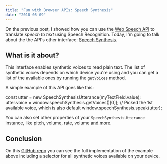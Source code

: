 ```yaml
---
title: "Fun with Browser APIs: Speech Synthesis"
date: "2018-05-09"
---
```


On the previous post, I showed how you can use the [Web Speech API](https://developer.mozilla.org/en-US/docs/Web/API/Web_Speech_API) to translate _speech to text_ using Speech Recognition. Today, I'm going to talk about the the API's other interface: [Speech Synthesis](https://developer.mozilla.org/en-US/docs/Web/API/SpeechSynthesis).

## What is it about?

This interface enables synthetic voices to read plain text. The list of synthetic voices depends on which device you're using and you can get a list of the available ones by running the `getVoices` method.

A simple example of this API goes like this:

const utter = new SpeechSynthesisUtterance(myTextField.value);
utter.voice = window.speechSynthesis.getVoices()\[0\]\]; // Picked the 1st available voice, which is also default
window.speechSynthesis.speak(utter);

You can also set other properties of your `SpeechSynthesisUtterance` instance, like pitch, volume, rate, volume [and more](https://developer.mozilla.org/en-US/docs/Web/API/SpeechSynthesisUtterance).

## Conclusion

On this [GitHub repo](https://github.com/jpedroribeiro/FunWithBrowserAPIs/tree/master/speechsynthesis) you can see the full implementation of the example above including a selector for all synthetic voices available on your device.
